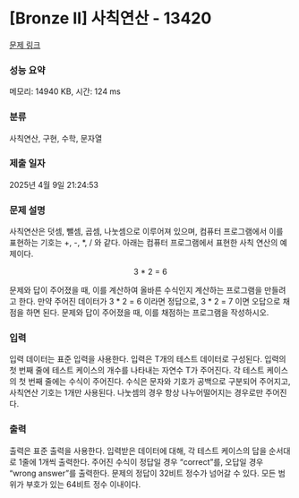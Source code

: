 # [Bronze II] 사칙연산 - 13420 

[문제 링크](https://www.acmicpc.net/problem/13420) 

### 성능 요약

메모리: 14940 KB, 시간: 124 ms

### 분류

사칙연산, 구현, 수학, 문자열

### 제출 일자

2025년 4월 9일 21:24:53

### 문제 설명

<p>사칙연산은 덧셈, 뺄셈, 곱셈, 나눗셈으로 이루어져 있으며, 컴퓨터 프로그램에서 이를 표현하는 기호는 +, -, *, / 와 같다. 아래는 컴퓨터 프로그램에서 표현한 사칙 연산의 예제이다.</p>

<p style="text-align:center">3 * 2 = 6</p>

<p>문제와 답이 주어졌을 때, 이를 계산하여 올바른 수식인지 계산하는 프로그램을 만들려고 한다. 만약 주어진 데이터가 3 * 2 = 6 이라면 정답으로, 3 * 2 = 7 이면 오답으로 채점을 하면 된다. 문제와 답이 주어졌을 때, 이를 채점하는 프로그램을 작성하시오.</p>

### 입력 

 <p>입력 데이터는 표준 입력을 사용한다. 입력은 T개의 테스트 데이터로 구성된다. 입력의 첫 번째 줄에 테스트 케이스의 개수를 나타내는 자연수 T가 주어진다. 각 테스트 케이스의 첫 번째 줄에는 수식이 주어진다. 수식은 문자와 기호가 공백으로 구분되어 주어지고, 사칙연산 기호는 1개만 사용된다. 나눗셈의 경우 항상 나누어떨어지는 경우로만 주어진다.</p>

### 출력 

 <p>출력은 표준 출력을 사용한다. 입력받은 데이터에 대해, 각 테스트 케이스의 답을 순서대로 1줄에 1개씩 출력한다. 주어진 수식이 정답일 경우 “correct”를, 오답일 경우 “wrong answer”를 출력한다. 문제의 정답이 32비트 정수가 넘어갈 수 있다. 모든 범위가 부호가 있는 64비트 정수 이내이다.</p>

